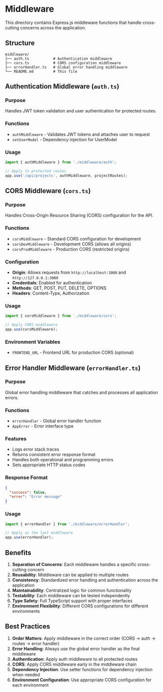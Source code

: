 # Middleware

This directory contains Express.js middleware functions that handle cross-cutting concerns across the application.

## Structure

```
middleware/
├── auth.ts           # Authentication middleware
├── cors.ts           # CORS configuration middleware
├── errorHandler.ts   # Global error handling middleware
└── README.md         # This file
```

## Authentication Middleware (`auth.ts`)

### Purpose
Handles JWT token validation and user authentication for protected routes.

### Functions
- `authMiddleware` - Validates JWT tokens and attaches user to request
- `setUserModel` - Dependency injection for UserModel

### Usage
```typescript
import { authMiddleware } from './middleware/auth';

// Apply to protected routes
app.use('/api/projects', authMiddleware, projectRoutes);
```

## CORS Middleware (`cors.ts`)

### Purpose
Handles Cross-Origin Resource Sharing (CORS) configuration for the API.

### Functions
- `corsMiddleware` - Standard CORS configuration for development
- `corsDevMiddleware` - Development CORS (allows all origins)
- `corsProdMiddleware` - Production CORS (restricted origins)

### Configuration
- **Origin**: Allows requests from `http://localhost:3000` and `http://127.0.0.1:3000`
- **Credentials**: Enabled for authentication
- **Methods**: GET, POST, PUT, DELETE, OPTIONS
- **Headers**: Content-Type, Authorization

### Usage
```typescript
import { corsMiddleware } from './middleware/cors';

// Apply CORS middleware
app.use(corsMiddleware);
```

### Environment Variables
- `FRONTEND_URL` - Frontend URL for production CORS (optional)

## Error Handler Middleware (`errorHandler.ts`)

### Purpose
Global error handling middleware that catches and processes all application errors.

### Functions
- `errorHandler` - Global error handler function
- `AppError` - Error interface type

### Features
- Logs error stack traces
- Returns consistent error response format
- Handles both operational and programming errors
- Sets appropriate HTTP status codes

### Response Format
```json
{
  "success": false,
  "error": "Error message"
}
```

### Usage
```typescript
import { errorHandler } from './middleware/errorHandler';

// Apply as the last middleware
app.use(errorHandler);
```

## Benefits

1. **Separation of Concerns**: Each middleware handles a specific cross-cutting concern
2. **Reusability**: Middleware can be applied to multiple routes
3. **Consistency**: Standardized error handling and authentication across the application
4. **Maintainability**: Centralized logic for common functionality
5. **Testability**: Each middleware can be tested independently
6. **Type Safety**: Full TypeScript support with proper interfaces
7. **Environment Flexibility**: Different CORS configurations for different environments

## Best Practices

1. **Order Matters**: Apply middleware in the correct order (CORS → auth → routes → error handler)
2. **Error Handling**: Always use the global error handler as the final middleware
3. **Authentication**: Apply auth middleware to all protected routes
4. **CORS**: Apply CORS middleware early in the middleware chain
5. **Dependency Injection**: Use setter functions for dependency injection when needed
6. **Environment Configuration**: Use appropriate CORS configuration for each environment
